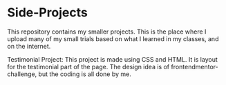 # Side-Projects
This repository contains my smaller projects. This is the place where I upload many of my small trials based on what I learned in my classes, 
and on the internet.

Testimonial Project: This project is made using CSS and HTML. It is layout for the testimonial part of the page. The design idea is of frontendmentor-challenge, but the coding is all done by me.
